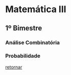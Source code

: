 # Matemática III
## 1º Bimestre
### Análise Combinatória
### Probabilidade

[retornar](../Readme.md)
